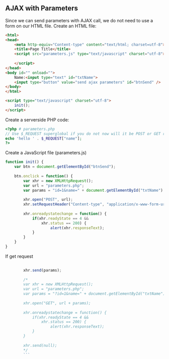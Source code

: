## AJAX with Parameters
Since we can send parameters with AJAX call, we do not need to use a form on our HTML file.
Create an HTML file:
```html
<html>
<head>
	<meta http-equiv="Content-type" content="text/html; charset=utf-8">
	<title>Page Title</title>
	<script src="parameters.js" type="text/javascript" charset="utf-8">
		
	</script>
</head>
<body id="" onload="">
	Name:<input type="text" id="txtName">
	<input type="button" value="send ajax parameters" id="btnSend" />
</body>
</html>

<script type="text/javascript" charset="utf-8">
	init();
</script>
```
Create a serverside PHP code:
```PHP
<?php # parameters.php
// Use $_REQUEST superglobal if you do not now will it be POST or GET request
echo 'hello ' . $_REQUEST["name"];
?>
```
Create a JavaScript file (parameters.js)
```javascript
function init() {
	var btn = document.getElementById("btnSend");
	
	btn.onclick = function() {
		var xhr = new XMLHttpRequest();
		var url = "parameters.php";
		var params = "id=1&name=" + document.getElementById("txtName").value;
		
		xhr.open("POST", url);
		xhr.setRequestHeader("Content-type", "application/x-www-form-urlencoded");
		
		xhr.onreadystatechange = function() {
			if(xhr.readyState == 4 &&
				xhr.status == 200) {
					alert(xhr.responseText);
			}
		}
	}
}
```
If get request
```javascript
		
		xhr.send(params);		
		
		/*
		var xhr = new XMLHttpRequest();
		var url = "parameters.php";
		var params = "?id=1&name=" + document.getElementById("txtName").value;
		
		xhr.open("GET", url + params);
		
		xhr.onreadystatechange = function() {
			if(xhr.readyState == 4 &&
				xhr.status == 200) {
					alert(xhr.responseText);
			}
		}
		
		xhr.send(null);
		*/
		```
